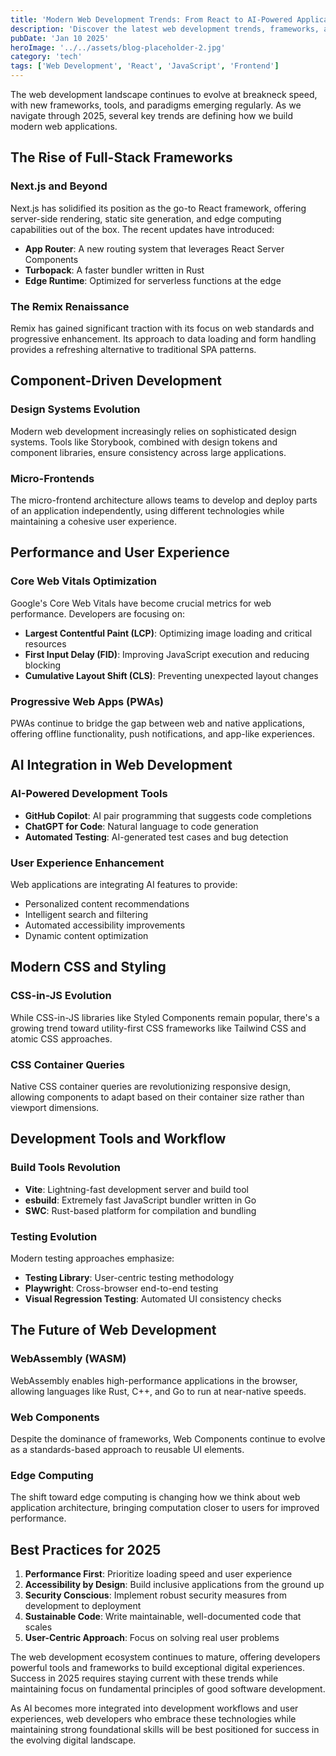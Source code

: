 ```yaml
---
title: 'Modern Web Development Trends: From React to AI-Powered Applications'
description: 'Discover the latest web development trends, frameworks, and technologies that are shaping the future of digital experiences.'
pubDate: 'Jan 10 2025'
heroImage: '../../assets/blog-placeholder-2.jpg'
category: 'tech'
tags: ['Web Development', 'React', 'JavaScript', 'Frontend']
---
```


The web development landscape continues to evolve at breakneck speed, with new frameworks, tools, and paradigms emerging regularly. As we navigate through 2025, several key trends are defining how we build modern web applications.

## The Rise of Full-Stack Frameworks

### Next.js and Beyond
Next.js has solidified its position as the go-to React framework, offering server-side rendering, static site generation, and edge computing capabilities out of the box. The recent updates have introduced:

- **App Router**: A new routing system that leverages React Server Components
- **Turbopack**: A faster bundler written in Rust
- **Edge Runtime**: Optimized for serverless functions at the edge

### The Remix Renaissance
Remix has gained significant traction with its focus on web standards and progressive enhancement. Its approach to data loading and form handling provides a refreshing alternative to traditional SPA patterns.

## Component-Driven Development

### Design Systems Evolution
Modern web development increasingly relies on sophisticated design systems. Tools like Storybook, combined with design tokens and component libraries, ensure consistency across large applications.

### Micro-Frontends
The micro-frontend architecture allows teams to develop and deploy parts of an application independently, using different technologies while maintaining a cohesive user experience.

## Performance and User Experience

### Core Web Vitals Optimization
Google's Core Web Vitals have become crucial metrics for web performance. Developers are focusing on:

- **Largest Contentful Paint (LCP)**: Optimizing image loading and critical resources
- **First Input Delay (FID)**: Improving JavaScript execution and reducing blocking
- **Cumulative Layout Shift (CLS)**: Preventing unexpected layout changes

### Progressive Web Apps (PWAs)
PWAs continue to bridge the gap between web and native applications, offering offline functionality, push notifications, and app-like experiences.

## AI Integration in Web Development

### AI-Powered Development Tools
- **GitHub Copilot**: AI pair programming that suggests code completions
- **ChatGPT for Code**: Natural language to code generation
- **Automated Testing**: AI-generated test cases and bug detection

### User Experience Enhancement
Web applications are integrating AI features to provide:
- Personalized content recommendations
- Intelligent search and filtering
- Automated accessibility improvements
- Dynamic content optimization

## Modern CSS and Styling

### CSS-in-JS Evolution
While CSS-in-JS libraries like Styled Components remain popular, there's a growing trend toward utility-first CSS frameworks like Tailwind CSS and atomic CSS approaches.

### CSS Container Queries
Native CSS container queries are revolutionizing responsive design, allowing components to adapt based on their container size rather than viewport dimensions.

## Development Tools and Workflow

### Build Tools Revolution
- **Vite**: Lightning-fast development server and build tool
- **esbuild**: Extremely fast JavaScript bundler written in Go
- **SWC**: Rust-based platform for compilation and bundling

### Testing Evolution
Modern testing approaches emphasize:
- **Testing Library**: User-centric testing methodology
- **Playwright**: Cross-browser end-to-end testing
- **Visual Regression Testing**: Automated UI consistency checks

## The Future of Web Development

### WebAssembly (WASM)
WebAssembly enables high-performance applications in the browser, allowing languages like Rust, C++, and Go to run at near-native speeds.

### Web Components
Despite the dominance of frameworks, Web Components continue to evolve as a standards-based approach to reusable UI elements.

### Edge Computing
The shift toward edge computing is changing how we think about web application architecture, bringing computation closer to users for improved performance.

## Best Practices for 2025

1. **Performance First**: Prioritize loading speed and user experience
2. **Accessibility by Design**: Build inclusive applications from the ground up
3. **Security Conscious**: Implement robust security measures from development to deployment
4. **Sustainable Code**: Write maintainable, well-documented code that scales
5. **User-Centric Approach**: Focus on solving real user problems

The web development ecosystem continues to mature, offering developers powerful tools and frameworks to build exceptional digital experiences. Success in 2025 requires staying current with these trends while maintaining focus on fundamental principles of good software development.

As AI becomes more integrated into development workflows and user experiences, web developers who embrace these technologies while maintaining strong foundational skills will be best positioned for success in the evolving digital landscape.
